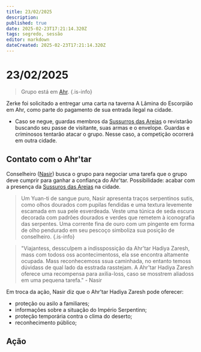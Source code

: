 ```yaml
---
title: 23/02/2025
description: 
published: true
date: 2025-02-23T17:21:14.320Z
tags: segredo, sessão
editor: markdown
dateCreated: 2025-02-23T17:21:14.320Z
---
```


# 23/02/2025
> Grupo está em [Ahr](/lugares/plano-material/drafeon/sudeste-de-drafeon/ahr).
{.is-info}

Zerke foi solicitado a entregar uma carta na taverna A Lâmina do Escorpião em Ahr, como parte do pagamento de sua entrada ilegal na cidade.
 - Caso se negue, guardas membros da [Sussurros das Areias](/faccoes/faccoes-independentes/sussurros-das-areias) o revistarão buscando seu passe de visitante, suas armas e o envelope. Guardas e criminosos tentarão atacar o grupo. Nesse caso, a competição ocorrerá em outra cidade.


## Contato com o Ahr'tar
Conselheiro ([Nasir](/individuos/nasir-farrokhzad)) busca o grupo para negociar uma tarefa que o grupo deve cumprir para ganhar a confiança do Ahr'tar. Possibilidade: acabar com a presença da [Sussuros das Areias](/faccoes/faccoes-independentes/sussurros-das-areias) na cidade.

> Um Yuan-ti de sangue puro, Nasir apresenta traços serpentinos sutis, como olhos dourados com pupilas fendidas e uma textura levemente escamada em sua pele esverdeada.
Veste uma túnica de seda escura decorada com padrões dourados e verdes que remetem à iconografia das serpentes. Uma corrente fina de ouro com um pingente em forma de olho pendurado em seu pescoço simboliza sua posição de conselheiro.
{.is-info}

> "Viajantess, dessculpem a indisspossição da Ahr'tar Hadiya Zaresh, mass com todoss oss acontecimentoss, ela sse encontra altamente ocupada. Mass reconhecemoss ssua caminhada, no entanto temoss dúvidass de qual lado da esstrada rasstejam. A Ahr'tar Hadiya Zaresh oferece uma recompensa para axilia-loss, caso se mosstrem aliadoss em uma pequena tarefa." - Nasir

Em troca da ação, Nasir diz que o Ahr'tar Hadiya Zaresh pode oferecer:
- proteção ou asilo a familiares;
- informações sobre a situação do Império Serpentinn;
- proteção temporária contra o clima do deserto;
- reconhecimento público;

## Ação 